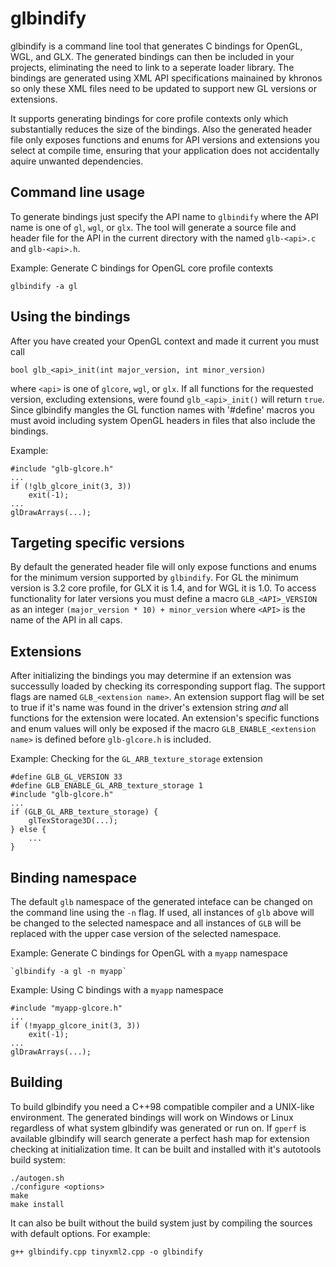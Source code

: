 glbindify
=========

glbindify is a command line tool that generates C bindings for OpenGL, WGL, and GLX.  The generated bindings can then be included in your projects, eliminating the need to link to a seperate loader library. The bindings are generated using XML API specifications mainained by khronos so only these XML files need to be updated to support new GL versions or extensions.

It supports generating bindings for core profile contexts only which substantially reduces the size of the bindings. Also the generated header file only exposes functions and enums for API versions and extensions you select at compile time, ensuring that your application does not accidentally aquire unwanted dependencies.

Command line usage
------------------

To generate bindings just specify the API name to `glbindify` where the API name is one of `gl`, `wgl`, or `glx`. The tool will generate a source file and header file for the API in the current directory with the named `glb-<api>.c` and `glb-<api>.h`.

Example: Generate C bindings for OpenGL core profile contexts

`glbindify -a gl`

Using the bindings
------------------

After you have created your OpenGL context and made it current you must call

`bool glb_<api>_init(int major_version, int minor_version)`


where `<api>` is one of `glcore`, `wgl`, or `glx`. If all functions for the requested version, excluding extensions, were found `glb_<api>_init()` will return `true`. Since glbindify mangles the GL function names with '#define' macros you must avoid including system OpenGL headers in files that also include the bindings.

Example:

	#include "glb-glcore.h"
	...
	if (!glb_glcore_init(3, 3))
		exit(-1);
	...
	glDrawArrays(...);

Targeting specific versions
---------------------------

By default the generated header file will only expose functions and enums for the minimum version supported by `glbindify`. For GL the minimum version is 3.2 core profile, for GLX it is 1.4, and for WGL it is 1.0. To access functionality for later versions you must define a macro `GLB_<API>_VERSION` as an integer `(major_version * 10) + minor_version` where `<API>` is the name of the API in all caps.

Extensions
----------

After initializing the bindings you may determine if an extension was successully loaded by checking its corresponding support flag. The support flags are named `GLB_<extension name>`. An extension support flag will be set to true if it's name was found in the driver's extension string *and* all functions for the extension were located. An extension's specific functions and enum values will only be exposed if the macro `GLB_ENABLE_<extension name>` is defined before `glb-glcore.h` is included.

Example: Checking for the `GL_ARB_texture_storage` extension

	#define GLB_GL_VERSION 33
	#define GLB_ENABLE_GL_ARB_texture_storage 1
	#include "glb-glcore.h"
	...
	if (GLB_GL_ARB_texture_storage) {
		glTexStorage3D(...);
	} else {
		...
	}

Binding namespace
-----------------

The default `glb` namespace of the generated inteface can be changed on the command line using the `-n` flag. If used, all instances of `glb` above
will be changed to the selected namespace and all instances of `GLB` will be replaced with the upper case version of the selected namespace.

Example: Generate C bindings for OpenGL with a `myapp` namespace

	`glbindify -a gl -n myapp`
	
Example: Using C bindings with a `myapp` namespace

	#include "myapp-glcore.h"
	...
	if (!myapp_glcore_init(3, 3))
		exit(-1);
	...
	glDrawArrays(...);

Building
------------

To build glbindify you need a C++98 compatible compiler and a UNIX-like environment. The generated bindings will work on Windows or Linux regardless of what system glbindify was generated or run on. If `gperf` is available glbindify will search generate a perfect hash map for extension checking at initialization time. It can be built and installed with it's autotools build system:

	./autogen.sh
	./configure <options>
	make
	make install

It can also be built without the build system just by compiling the sources with default options. For example:

	g++ glbindify.cpp tinyxml2.cpp -o glbindify
